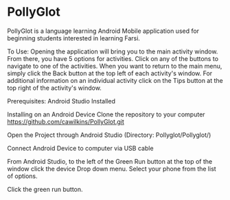 # PollyGlot

PollyGlot is a language learning Android Mobile application used for beginning students interested in learning Farsi. 

To Use:
Opening the application will bring you to the main activity window. From there, you have 5 options for activities. Click on any of the buttons to navigate to one of the activities. When you want to return to the main menu, simply click the Back button at the top left of each activity's window. For additional information on an individual activity click on the Tips button at the top right of the activity's window.

Prerequisites: Android Studio Installed

Installing on an Android Device
Clone the repository to your computer
https://github.com/cawilkins/PollyGlot.git

Open the Project through Android Studio (Directory: Pollyglot/Pollyglot/)

Connect Android Device to computer via USB cable

From Android Studio, to the left of the Green Run button at the top of the window click the device Drop down menu. Select your phone from the list of options.

Click the green run button.
